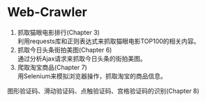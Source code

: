 # Web-Crawler
1. 抓取猫眼电影排行(Chapter 3)   
利用requests库和正则表达式来抓取猫眼电影TOP100的相关内容。  
2. 抓取今日头条街拍美图(Chapter 6)  
通过分析Ajax请求来抓取今日头条的街拍美图。  
3. 爬取淘宝商品(Chapter 7)  
用Selenium来模拟浏览器操作，抓取淘宝的商品信息。  

图形验证码、滑动验证码、点触验证码、宫格验证码的识别(Chapter 8)
